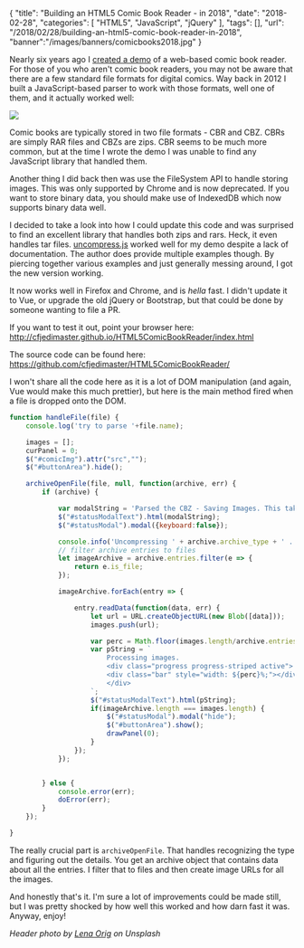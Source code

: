 {
	"title": "Building an HTML5 Comic Book Reader - in 2018",
	"date": "2018-02-28",
	"categories": [
		"HTML5",
		"JavaScript",
		"jQuery"
	],
	"tags": [],
	"url": "/2018/02/28/building-an-html5-comic-book-reader-in-2018",
	"banner":"/images/banners/comicbooks2018.jpg"
}

Nearly six years ago I [created a demo](https://www.raymondcamden.com/2012/05/29/Building-an-HTML5-Comic-Book-Reader/) of a web-based comic book reader. For those of you who aren't comic book readers, you may not be aware that there are a few standard file formats for digital comics. Way back in 2012 I built a JavaScript-based parser to work with those formats, well one of them, and it actually worked well:

<img src="https://static.raymondcamden.com/images/ScreenClip90.png">

Comic books are typically stored in two file formats - CBR and CBZ. CBRs are simply RAR files and CBZs are zips. CBR seems to be much more common, but at the time I wrote the demo I was unable to find any JavaScript library that handled them. 

Another thing I did back then was use the FileSystem API to handle storing images. This was only supported by Chrome and is now deprecated. If you want to store binary data, you should make use of IndexedDB which now supports binary data well.

I decided to take a look into how I could update this code and was surprised to find an excellent library that handles both zips and rars. Heck, it even handles tar files. [uncompress.js](https://github.com/workhorsy/uncompress.js) worked well for my demo despite a lack of documentation. The author does provide multiple examples though. By piercing together various examples and just generally messing around, I got the new version working. 

It now works well in Firefox and Chrome, and is *hella* fast. I didn't update it to Vue, or upgrade the old jQuery or Bootstrap, but that could be done by someone wanting to file a PR. 

If you want to test it out, point your browser here: http://cfjedimaster.github.io/HTML5ComicBookReader/index.html

The source code can be found here: https://github.com/cfjedimaster/HTML5ComicBookReader/

I won't share all the code here as it is a lot of DOM manipulation (and again, Vue would make this much prettier), but here is the main method fired when a file is dropped onto the DOM.

```js
function handleFile(file) {
	console.log('try to parse '+file.name);

	images = []; 
	curPanel = 0;
	$("#comicImg").attr("src","");
	$("#buttonArea").hide();

	archiveOpenFile(file, null, function(archive, err) {
		if (archive) {

	    	var modalString = 'Parsed the CBZ - Saving Images. This takes a <b>long</b> time!';
	    	$("#statusModalText").html(modalString);
			$("#statusModal").modal({keyboard:false});

			console.info('Uncompressing ' + archive.archive_type + ' ...');
			// filter archive entries to files
			let imageArchive = archive.entries.filter(e => {
				return e.is_file;
			});

			imageArchive.forEach(entry => {

				entry.readData(function(data, err) {
					let url = URL.createObjectURL(new Blob([data]));
					images.push(url);

					var perc = Math.floor(images.length/archive.entries.length*100);
					var pString = `
						Processing images.
						<div class="progress progress-striped active">
						<div class="bar" style="width: ${perc}%;"></div>
						</div>
					`;
					$("#statusModalText").html(pString);
					if(imageArchive.length === images.length) {
						$("#statusModal").modal("hide");
						$("#buttonArea").show();
						drawPanel(0);
					}					
				});
			});


		} else {
			console.error(err);
			doError(err);
		}
	});

}
```

The really crucial part is `archiveOpenFile`. That handles recognizing the type and figuring out the details. You get an archive object that contains data about all the entries. I filter that to files and then create image URLs for all the images. 

And honestly that's it. I'm sure a lot of improvements could be made still, but I was pretty shocked by how well this worked and how darn fast it was. Anyway, enjoy!

<i>Header photo by <a href="https://unsplash.com/photos/ydHrpfgJNPo?utm_source=unsplash&utm_medium=referral&utm_content=creditCopyText">Lena Orig</a> on Unsplash</i>